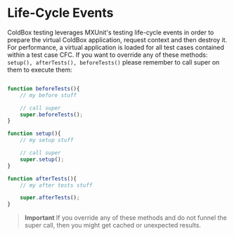 # Life-Cycle Events

ColdBox testing leverages MXUnit's testing life-cycle events in order to prepare the virtual ColdBox application, request context and then destroy it. For performance, a virtual application is loaded for all test cases contained within a test case CFC. If you want to override any of these methods: `setup(), afterTests(), beforeTests()` please remember to call super on them to execute them:

```js

function beforeTests(){
	// my before stuff

	// call super
	super.beforeTests();
}

function setup(){
	// my setup stuff

	// call super
	super.setup();
}

function afterTests(){
	// my after tests stuff

	super.afterTests();
}
```

> **Important** If you override any of these methods and do not funnel the super call, then you might get cached or unexpected results. 

